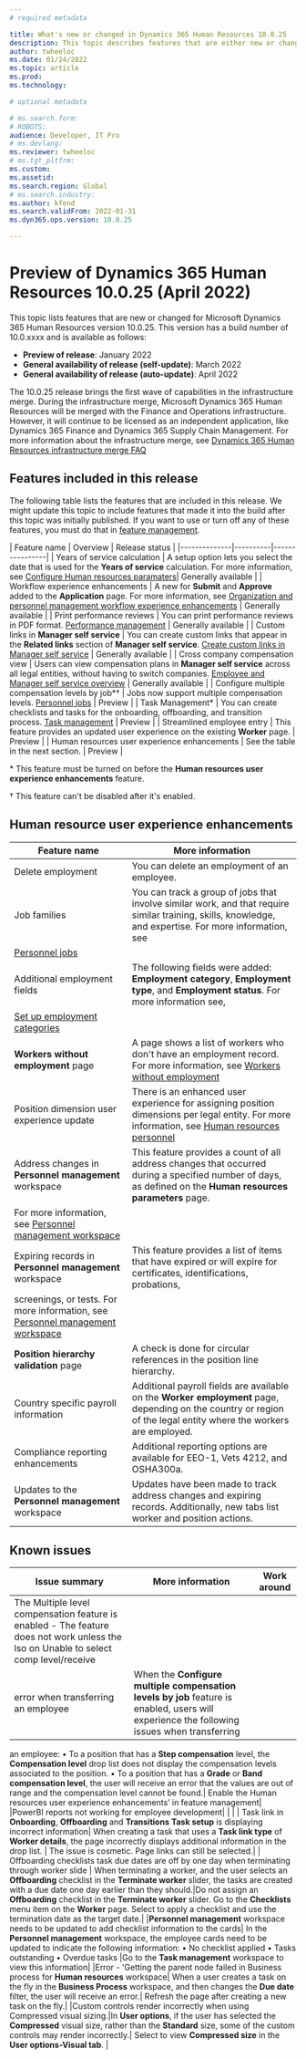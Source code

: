 ```yaml
---
# required metadata

title: What's new or changed in Dynamics 365 Human Resources 10.0.25 
description: This topic describes features that are either new or changed in the Dynamics 365 Human Resources version 10.0.25 preview release.
author: twheeloc
ms.date: 01/24/2022
ms.topic: article
ms.prod: 
ms.technology: 

# optional metadata

# ms.search.form: 
# ROBOTS: 
audience: Developer, IT Pro
# ms.devlang: 
ms.reviewer: twheeloc
# ms.tgt_pltfrm: 
ms.custom: 
ms.assetid: 
ms.search.region: Global
# ms.search.industry: 
ms.author: kfend
ms.search.validFrom: 2022-01-31 
ms.dyn365.ops.version: 10.0.25

---
```


# Preview of Dynamics 365 Human Resources 10.0.25 (April 2022)

This topic lists features that are new or changed for Microsoft Dynamics 365 Human Resources version 10.0.25. This version has a build number of 10.0.xxxx and is available as 
follows:

- **Preview of release**: January 2022
- **General availability of release (self-update)**: March 2022
- **General availability of release (auto-update)**: April 2022

The 10.0.25 release brings the first wave of capabilities in the infrastructure merge. During the infrastructure merge, Microsoft Dynamics 365 Human Resources will be merged
with the Finance and Operations infrastructure. However, it will continue to be licensed as an independent application, like Dynamics 365 Finance and Dynamics 365 Supply Chain 
Management. For more information about the infrastructure merge, see [Dynamics 365 Human Resources infrastructure merge FAQ](hr-infrastructure-merge-faq.md)

## Features included in this release

The following table lists the features that are included in this release. We might update this topic to include features that made it into the build after this topic was 
initially published. If you want to use or turn off any of these features, you must do that in 
[feature management](../../fin-ops-core/fin-ops/get-started/feature-management/feature-management-overview.md).

   | Feature name | Overview | Release status |
    |--------------|----------|----------------| 
    | Years of service calculation | A setup option lets you select the date that is used for the **Years of service** calculation. For more information, see 
    [Configure Human resources paramaters](hr-setup-parameters.md#general)| Generally available |
    | Workflow experience enhancements | A new for **Submit** and **Approve** added to the **Application** page. For more information, see 
    [Organization and personnel management workflow experience enhancements](/dynamics365-release-plan/2020wave2/human-resources/organization-personnel-management-workflow-experience-enhancements) 
    | Generally available | 
    | Print performance reviews | You can print performance reviews in PDF format. [Performance management](hr-develop-performance-management-overview.md) | Generally available | 
    | Custom links in **Manager self service** | You can create custom links that appear in the **Related links** section of **Manager self service**. [Create custom links in Manager self service](hr-employee-manager-self-service-custom-links.md)
    | Generally available | 
    | Cross company compensation view | Users can view compensation plans in **Manager self service** across all legal entities, without having to switch companies. [Employee and Manager self service overview](hr-employee-manager-self-service-overview.md#compensation-tab) 
    | Generally available | 
    | Configure multiple compensation levels by job\*&dagger; | Jobs now support multiple compensation levels. [Personnel jobs](hr-personnel-jobs.md) | Preview | 
    | Task Management\* | You can create checklists and tasks for the onboarding, offboarding, and transition process. [Task management](hr-task-mgmt.md) | Preview | 
    | Streamlined employee entry | This feature provides an updated user experience on the existing **Worker** page. | Preview | 
    | Human resources user experience enhancements | See the table in the next section.  | Preview | 

\* This feature must be turned on before the **Human resources user experience enhancements** feature.

&dagger; This feature can't be disabled after it's enabled.

## Human resource user experience enhancements

| Feature name | More information | 
|--------------|----------| 
| Delete employment | You can delete an employment of an employee. | 
| Job families | You can track a group of jobs that involve similar work, and that require similar training, skills, knowledge, and expertise. For more information, see 
[Personnel jobs](hr-personnel-jobs.md) | 
| Additional employment fields | The following fields were added: **Employment category**, **Employment type**, and **Employment status**. For more information see, 
[Set up employment categories](hr-benenfits-setup-employment-categories.md)| 
| **Workers without employment** page | A page shows a list of workers who don't have an employment record. For more information, see [Workers without employment](hr-personnel-workers-without-employment.md)| 
| Position dimension user experience update | There is an enhanced user experience for assigning position dimensions per legal entity. For more information, see [Human resources personnel](hr-personnel-positions.md) | 
| Address changes in **Personnel management** workspace | This feature provides a count of all address changes that occurred during a specified number of days, as defined on the **Human resources parameters** page.
For more information, see [Personnel management workspace](hr-personnel-personnel-management-workspace#address-changes-tile)| 
| Expiring records in **Personnel management** workspace | This feature provides a list of items that have expired or will expire for certificates, identifications, probations, 
screenings, or tests. For more information, see [Personnel management workspace](hr-personnel-personnel-management-workspace#expiring-records-tab) | 
| **Position hierarchy validation** page | A check is done for circular references in the position line hierarchy. | 
| Country specific payroll information | Additional payroll fields are available on the **Worker employment** page, depending on the country or region of the legal entity where the workers are employed. | 
| Compliance reporting enhancements | Additional reporting options are available for EEO-1, Vets 4212, and OSHA300a. | 
| Updates to the **Personnel management** workspace | Updates have been made to track address changes and expiring records. Additionally, new tabs list worker and position actions. | 

## Known issues

| Issue summary                                             | More information | Work around|
|-----------------------------------------------------------|------------------|-------------| 
|The Multiple level compensation feature is enabled - The feature does not work unless the lso on Unable to select comp level/receive 
error when transferring an employee| When the **Configure multiple compensation levels by job** feature is enabled, users will experience the following issues when transferring 
an employee:
•	To a position that has a **Step compensation** level, the **Compensation level** drop list does not display the compensation levels associated to the position.
•	To a position that has a **Grade** or **Band compensation level**, the user will receive an error that the values are out of range and the compensation level cannot 
be found.| Enable the Human resources user experience enhancements’ in feature management|
|PowerBI reports not working for employee development|   |  |
| Task link in **Onboarding**, **Offboarding** and **Transitions** **Task setup** is displaying incorrect information| When creating a task that uses a **Task link type** 
of **Worker details**, the page incorrectly displays additional information in the drop list. | The issue is cosmetic. Page links can still be selected.|
| Offboarding checklists task due dates are off by one day when terminating through worker slide | When terminating a worker, and the user selects an **Offboarding** checklist in 
the **Terminate worker** slider, the tasks are created with a due date one day earlier than they should.|Do not assign an **Offboarding** checklist in the **Terminate worker** slider. 
Go to the **Checklists** menu item on the **Worker** page.  Select to apply a checklist and use the termination date as the target date.|
|**Personnel management** workspace needs to be updated to add checklist information to the cards| In the **Personnel management** workspace, the employee cards need to be updated 
to indicate the following information:
•	No checklist applied
•	Tasks outstanding
•	Overdue tasks
|Go to the **Task management** workspace to view this information|
|Error - 'Getting the parent node failed in Business process for **Human resources** workspace| When a user creates a task on the fly in the **Business Process** workspace, and 
then changes the **Due date** filter, the user will receive an error.| Refresh the page after creating a new task on the fly.|
|Custom controls render incorrectly when using Compressed visual sizing.|In **User options**, if the user has selected the **Compressed** visual size, rather than the **Standard**
size, some of the custom controls may render incorrectly.| Select to view **Compressed size** in the **User options-Visual tab**. |


